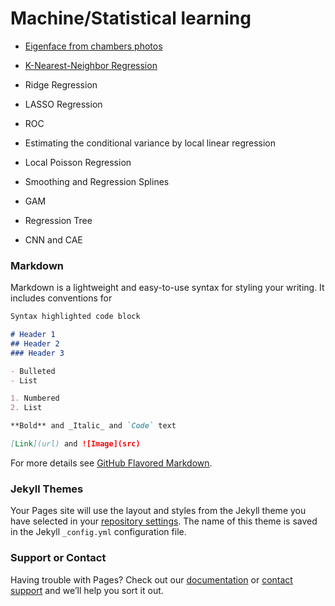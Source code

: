 # Machine/Statistical learning

- [Eigenface from chambers photos](https://github.com/JanLeyva/Machine_Learning/tree/main/EigenDiputados)

- [K-Nearest-Neighbor Regression](https://github.com/JanLeyva/Machine_Learning#:~:text=10%20minutes%20ago-,KNN,-Add%20files%20via)

- Ridge Regression

- LASSO Regression

- ROC 

- Estimating the conditional variance by local linear regression

- Local Poisson Regression

- Smoothing and Regression Splines

- GAM

- Regression Tree

- CNN and CAE

### Markdown

Markdown is a lightweight and easy-to-use syntax for styling your writing. It includes conventions for

```markdown
Syntax highlighted code block

# Header 1
## Header 2
### Header 3

- Bulleted
- List

1. Numbered
2. List

**Bold** and _Italic_ and `Code` text

[Link](url) and ![Image](src)
```

For more details see [GitHub Flavored Markdown](https://guides.github.com/features/mastering-markdown/).

### Jekyll Themes

Your Pages site will use the layout and styles from the Jekyll theme you have selected in your [repository settings](https://github.com/JanLeyva/Portafolio/settings/pages). The name of this theme is saved in the Jekyll `_config.yml` configuration file.

### Support or Contact

Having trouble with Pages? Check out our [documentation](https://docs.github.com/categories/github-pages-basics/) or [contact support](https://support.github.com/contact) and we’ll help you sort it out.

